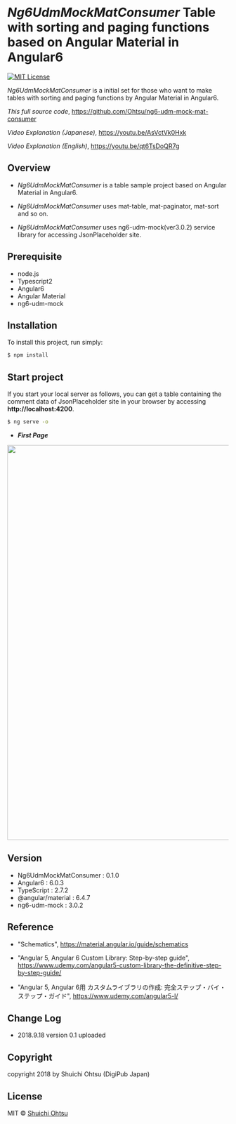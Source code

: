 ﻿﻿
# _Ng6UdmMockMatConsumer_ Table with sorting and paging functions based on Angular Material in Angular6
[![MIT License](http://img.shields.io/badge/license-MIT-blue.svg?style=flat)](LICENSE)


_Ng6UdmMockMatConsumer_ is a initial set for those who want to make tables with sorting and paging functions by Angular Material in Angular6.

_This full source code_,
<https://github.com/Ohtsu/ng6-udm-mock-mat-consumer>

_Video Explanation (Japanese)_,
<https://youtu.be/AsVctVk0Hxk>

_Video Explanation (English)_,
<https://youtu.be/qt6TsDoQR7g>


## Overview 
   - _Ng6UdmMockMatConsumer_ is a table sample project based on Angular Material in Angular6.

   - _Ng6UdmMockMatConsumer_ uses mat-table, mat-paginator, mat-sort and so on.

   - _Ng6UdmMockMatConsumer_ uses ng6-udm-mock(ver3.0.2) service library for accessing JsonPlaceholder site.
  

## Prerequisite

   - node.js
   - Typescript2
   - Angular6
   - Angular Material
   - ng6-udm-mock


## Installation

To install this project, run simply:

```bash
$ npm install 
```
## Start project

If you start your local server as follows, you can get a table containing the comment data of JsonPlaceholder site  in your browser by accessing **http://localhost:4200**.


```bash
$ ng serve -o
```

  - ***First Page*** 

  <img src="https://raw.githubusercontent.com/Ohtsu/images/master/ng6-material/Table01.gif" width= "900" >


## Version

   - Ng6UdmMockMatConsumer      : 0.1.0
   - Angular6                   : 6.0.3
   - TypeScript                 : 2.7.2
   - @angular/material          : 6.4.7
   - ng6-udm-mock          	: 3.0.2
   


## Reference

- "Schematics", 
<https://material.angular.io/guide/schematics>

- "Angular 5, Angular 6 Custom Library: Step-by-step guide", 
<https://www.udemy.com/angular5-custom-library-the-definitive-step-by-step-guide/>


- "Angular 5, Angular 6用 カスタムライブラリの作成: 完全ステップ・バイ・ステップ・ガイド", 
<https://www.udemy.com/angular5-l/>


## Change Log

 - 2018.9.18 version 0.1 uploaded 

## Copyright

copyright 2018 by Shuichi Ohtsu (DigiPub Japan)


## License

MIT © [Shuichi Ohtsu](ohtsu@digipub-net.com)
